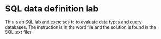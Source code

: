 # SQL data definition lab

This is an SQL lab and exercises to  to evaluate data types and query databases. The instruction is in the word file and the solution is found in the SQL text files
